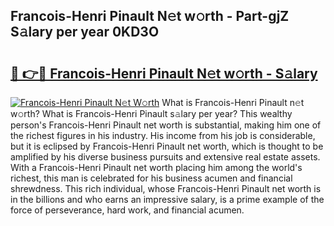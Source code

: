 ## Francois-Henri Pinault N𝚎t w𝚘rth - Part-gjZ S𝚊lary per year 0KD3O

# <h2><a href="http://gc3fmt.nevu.top/?p=Francois-Henri+Pinault">🔗 👉🔴 Francois-Henri Pinault N𝚎t w𝚘rth - S𝚊lary</a></h2>

[![Francois-Henri Pinault N𝚎t W𝚘rth](https://i.imgur.com/Oavwk0R.jpeg)](http://gc3fmt.nevu.top/?p=Francois-Henri+Pinault)
What is Francois-Henri Pinault n𝚎t w𝚘rth? What is Francois-Henri Pinault s𝚊lary per year?
This wealthy person's Francois-Henri Pinault net worth is substantial, making him one of the richest figures in his industry. His income from his job is considerable, but it is eclipsed by Francois-Henri Pinault net worth, which is thought to be amplified by his diverse business pursuits and extensive real estate assets. With a Francois-Henri Pinault net worth placing him among the world's richest, this man is celebrated for his business acumen and financial shrewdness. This rich individual, whose Francois-Henri Pinault net worth is in the billions and who earns an impressive salary, is a prime example of the force of perseverance, hard work, and financial acumen.
